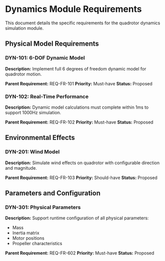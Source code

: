 # Dynamics Module Requirements

This document details the specific requirements for the quadrotor dynamics simulation module.

## Physical Model Requirements

### DYN-101: 6-DOF Dynamic Model

**Description:** Implement full 6 degrees of freedom dynamic model for quadrotor motion.

**Parent Requirement:** REQ-FR-101
**Priority:** Must-have
**Status:** Proposed

### DYN-102: Real-Time Performance

**Description:** Dynamic model calculations must complete within 1ms to support 1000Hz simulation.

**Parent Requirement:** REQ-FR-102
**Priority:** Must-have
**Status:** Proposed

## Environmental Effects

### DYN-201: Wind Model

**Description:** Simulate wind effects on quadrotor with configurable direction and magnitude.

**Parent Requirement:** REQ-FR-103
**Priority:** Should-have
**Status:** Proposed

## Parameters and Configuration

### DYN-301: Physical Parameters

**Description:** Support runtime configuration of all physical parameters:
- Mass
- Inertia matrix
- Motor positions
- Propeller characteristics

**Parent Requirement:** REQ-FR-602
**Priority:** Must-have
**Status:** Proposed
